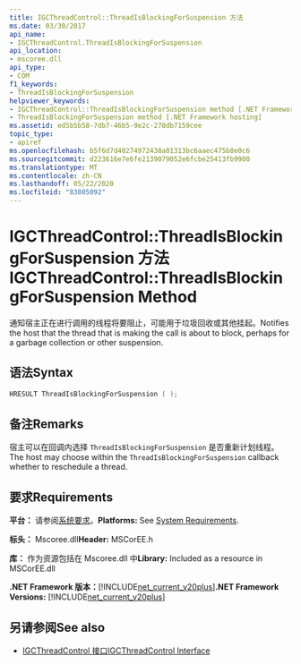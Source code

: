```yaml
---
title: IGCThreadControl::ThreadIsBlockingForSuspension 方法
ms.date: 03/30/2017
api_name:
- IGCThreadControl.ThreadIsBlockingForSuspension
api_location:
- mscoree.dll
api_type:
- COM
f1_keywords:
- ThreadIsBlockingForSuspension
helpviewer_keywords:
- IGCThreadControl::ThreadIsBlockingForSuspension method [.NET Framework hosting]
- ThreadIsBlockingForSuspension method [.NET Framework hosting]
ms.assetid: ed5b5b58-7db7-46b5-9e2c-278db7159cee
topic_type:
- apiref
ms.openlocfilehash: b5f6d7d40274972438a01313bc6aaec475b8e0c6
ms.sourcegitcommit: d223616e7e6fe2139079052e6fcbe25413fb9900
ms.translationtype: MT
ms.contentlocale: zh-CN
ms.lasthandoff: 05/22/2020
ms.locfileid: "83805092"
---
```

# <a name="igcthreadcontrolthreadisblockingforsuspension-method"></a><span data-ttu-id="a322d-102">IGCThreadControl::ThreadIsBlockingForSuspension 方法</span><span class="sxs-lookup"><span data-stu-id="a322d-102">IGCThreadControl::ThreadIsBlockingForSuspension Method</span></span>
<span data-ttu-id="a322d-103">通知宿主正在进行调用的线程将要阻止，可能用于垃圾回收或其他挂起。</span><span class="sxs-lookup"><span data-stu-id="a322d-103">Notifies the host that the thread that is making the call is about to block, perhaps for a garbage collection or other suspension.</span></span>  
  
## <a name="syntax"></a><span data-ttu-id="a322d-104">语法</span><span class="sxs-lookup"><span data-stu-id="a322d-104">Syntax</span></span>  
  
```cpp  
HRESULT ThreadIsBlockingForSuspension ( );  
```  
  
## <a name="remarks"></a><span data-ttu-id="a322d-105">备注</span><span class="sxs-lookup"><span data-stu-id="a322d-105">Remarks</span></span>  
 <span data-ttu-id="a322d-106">宿主可以在回调内选择 `ThreadIsBlockingForSuspension` 是否重新计划线程。</span><span class="sxs-lookup"><span data-stu-id="a322d-106">The host may choose within the `ThreadIsBlockingForSuspension` callback whether to reschedule a thread.</span></span>  
  
## <a name="requirements"></a><span data-ttu-id="a322d-107">要求</span><span class="sxs-lookup"><span data-stu-id="a322d-107">Requirements</span></span>  
 <span data-ttu-id="a322d-108">**平台：** 请参阅[系统要求](../../get-started/system-requirements.md)。</span><span class="sxs-lookup"><span data-stu-id="a322d-108">**Platforms:** See [System Requirements](../../get-started/system-requirements.md).</span></span>  
  
 <span data-ttu-id="a322d-109">**标头：** Mscoree.dll</span><span class="sxs-lookup"><span data-stu-id="a322d-109">**Header:** MSCorEE.h</span></span>  
  
 <span data-ttu-id="a322d-110">**库：** 作为资源包括在 Mscoree.dll 中</span><span class="sxs-lookup"><span data-stu-id="a322d-110">**Library:** Included as a resource in MSCorEE.dll</span></span>  
  
 <span data-ttu-id="a322d-111">**.NET Framework 版本：**[!INCLUDE[net_current_v20plus](../../../../includes/net-current-v20plus-md.md)]</span><span class="sxs-lookup"><span data-stu-id="a322d-111">**.NET Framework Versions:** [!INCLUDE[net_current_v20plus](../../../../includes/net-current-v20plus-md.md)]</span></span>  
  
## <a name="see-also"></a><span data-ttu-id="a322d-112">另请参阅</span><span class="sxs-lookup"><span data-stu-id="a322d-112">See also</span></span>

- [<span data-ttu-id="a322d-113">IGCThreadControl 接口</span><span class="sxs-lookup"><span data-stu-id="a322d-113">IGCThreadControl Interface</span></span>](igcthreadcontrol-interface.md)
